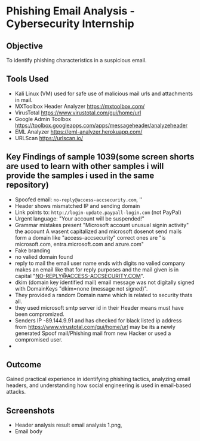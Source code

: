 # Phishing Email Analysis - Cybersecurity Internship

## Objective
To identify phishing characteristics in a suspicious email.

## Tools Used
- Kali Linux (VM) used for safe use of malicious mail urls and attachments in mail.
- MXToolbox Header Analyzer https://mxtoolbox.com/
- VirusTotal https://www.virustotal.com/gui/home/url
- Google Admin Toolbox https://toolbox.googleapps.com/apps/messageheader/analyzeheader
- EML Analyzer https://eml-analyzer.herokuapp.com/
- URLScan https://urlscan.io/

## Key Findings of sample 1039(some screen shorts are used to learn with other samples i will provide the samples i used in the same repository)
- Spoofed email: `no-reply@access-accsecurity.com`, ''
- Header shows mismatched IP and sending domain
- Link points to: `http://login-update.paypall-login.com` (not PayPal)
- Urgent language: "Your account will be suspended!"
- Grammar mistakes present "Microsoft account unusual signin activity" the account A wasent capitalized and microsoft dosenot send mails form a domain like "access-accsecurity" correct ones are "is microsoft.com, entra.microsoft.com and azure.com"
- Fake branding
- no valied domain found
- reply to mail the email user name ends with digits no valied company makes an email like that for reply purposes and the mail given is in capital "NO-REPLY@ACCESS-ACCSECURITY.COM".
- dkim (domain key identified mail) email message was not digitally signed with DomainKeys "dkim=none (message not signed)".
- They provided a random Domain name which is related to security thats all.
- they used microsoft smtp server id in their Header means must have been compromized.
- Senders IP -89.144.9.91 and has checked for black listed ip address from https://www.virustotal.com/gui/home/url may be its a newly generated Spoof mail/Phishing mail from new Hacker or used a compromised user.
- 

## Outcome
Gained practical experience in identifying phishing tactics, analyzing email headers, and understanding how social engineering is used in email-based attacks.

## Screenshots
- Header analysis result email analysis 1.png, 
- Email body
